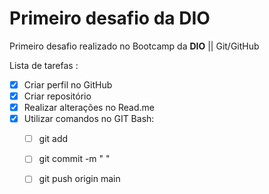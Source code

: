 # Primeiro desafio da DIO 

Primeiro desafio realizado no Bootcamp da **DIO** || Git/GitHub

Lista de tarefas :

- [x] Criar perfil no GitHub
- [x] Criar repositório 
- [x] Realizar alterações no Read.me
- [x] Utilizar comandos no GIT Bash:
   - [ ]  git add
   - [ ]  git commit  -m " "
   - [ ]   git push origin main


